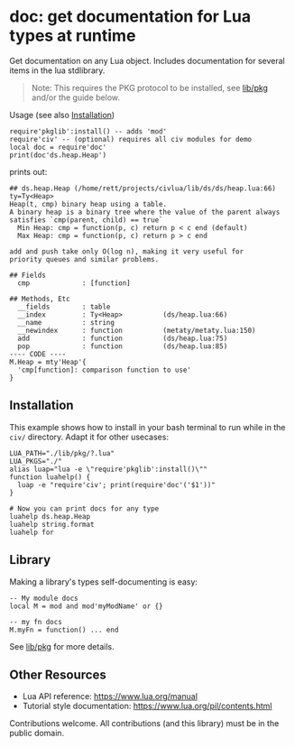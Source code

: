 # doc: get documentation for Lua types at runtime

Get documentation on any Lua object. Includes documentation for several items
in the lua stdlibrary.

> Note: This requires the PKG protocol to be installed, see
> [lib/pkg](../pkg/README.md) and/or the guide below.

Usage (see also [Installation](#Installation]))
```
require'pkglib':install() -- adds 'mod'
require'civ' -- (optional) requires all civ modules for demo
local doc = require'doc'
print(doc'ds.heap.Heap')
```

prints out:
```
## ds.heap.Heap (/home/rett/projects/civlua/lib/ds/ds/heap.lua:66) ty=Ty<Heap>
Heap(t, cmp) binary heap using a table.
A binary heap is a binary tree where the value of the parent always
satisfies `cmp(parent, child) == true`
  Min Heap: cmp = function(p, c) return p < c end (default)
  Max Heap: cmp = function(p, c) return p > c end

add and push take only O(log n), making it very useful for
priority queues and similar problems.

## Fields
  cmp             : [function]        

## Methods, Etc
  __fields        : table             
  __index         : Ty<Heap>          (ds/heap.lua:66)
  __name          : string            
  __newindex      : function          (metaty/metaty.lua:150)
  add             : function          (ds/heap.lua:75)
  pop             : function          (ds/heap.lua:85)
---- CODE ----
M.Heap = mty'Heap'{
  'cmp[function]: comparison function to use'
}
```

## Installation

This example shows how to install in your bash terminal to run
while in the `civ/` directory. Adapt it for other usecases:

```
LUA_PATH="./lib/pkg/?.lua"
LUA_PKGS="./"
alias luap="lua -e \"require'pkglib':install()\""
function luahelp() {
  luap -e "require'civ'; print(require'doc'('$1'))"
}

# Now you can print docs for any type
luahelp ds.heap.Heap
luahelp string.format
luahelp for
```

## Library
Making a library's types self-documenting is easy:

```
-- My module docs
local M = mod and mod'myModName' or {}

-- my fn docs
M.myFn = function() ... end
```

See [lib/pkg](../pkg/README.md) for more details.

## Other Resources

* Lua API reference: https://www.lua.org/manual
* Tutorial style documentation: https://www.lua.org/pil/contents.html

Contributions welcome. All contributions (and this library) must be in the
public domain.
